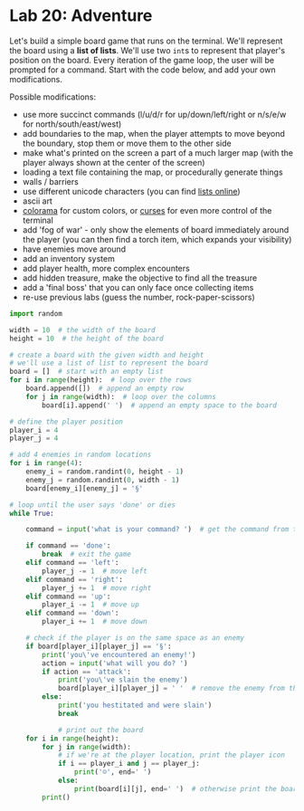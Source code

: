 
# Lab 20: Adventure

Let's build a simple board game that runs on the terminal. We'll represent the board using a **list of lists**. We'll use two `int`s to represent that player's position on the board. Every iteration of the game loop, the user will be prompted for a command. Start with the code below, and add your own modifications.

Possible modifications:
- use more succinct commands (l/u/d/r for up/down/left/right or n/s/e/w for north/south/east/west)
- add boundaries to the map, when the player attempts to move beyond the boundary, stop them or move them to the other side
- make what's printed on the screen a part of a much larger map (with the player always shown at the center of the screen)
- loading a text file containing the map, or procedurally generate things
- walls / barriers
- use different unicode characters (you can find [lists online](https://www.google.com/search?q=cool+unicode+characters&rlz=1C1CHBF_enUS773US773&oq=cool+unicode+chara&aqs=chrome.0.0j69i57j0l3.90708j1j1&sourceid=chrome&ie=UTF-8))
- ascii art
- [colorama](https://pypi.python.org/pypi/colorama) for custom colors, or [curses](https://docs.python.org/3/howto/curses.html) for even more control of the terminal
- add 'fog of war' - only show the elements of board immediately around the player (you can then find a torch item, which expands your visibility)
- have enemies move around
- add an inventory system
- add player health, more complex encounters
- add hidden treasure, make the objective to find all the treasure
- add a 'final boss' that you can only face once collecting items
- re-use previous labs (guess the number, rock-paper-scissors)


```python
import random

width = 10  # the width of the board
height = 10  # the height of the board

# create a board with the given width and height
# we'll use a list of list to represent the board
board = []  # start with an empty list
for i in range(height):  # loop over the rows
    board.append([])  # append an empty row
    for j in range(width):  # loop over the columns
        board[i].append(' ')  # append an empty space to the board

# define the player position
player_i = 4
player_j = 4

# add 4 enemies in random locations
for i in range(4):
    enemy_i = random.randint(0, height - 1)
    enemy_j = random.randint(0, width - 1)
    board[enemy_i][enemy_j] = '§'

# loop until the user says 'done' or dies
while True:

    command = input('what is your command? ')  # get the command from the user

    if command == 'done':
        break  # exit the game
    elif command == 'left':
        player_j -= 1  # move left
    elif command == 'right':
        player_j += 1  # move right
    elif command == 'up':
        player_i -= 1  # move up
    elif command == 'down':
        player_i += 1  # move down

    # check if the player is on the same space as an enemy
    if board[player_i][player_j] == '§':
        print('you\'ve encountered an enemy!')
        action = input('what will you do? ')
        if action == 'attack':
            print('you\'ve slain the enemy')
            board[player_i][player_j] = ' '  # remove the enemy from the board
        else:
            print('you hestitated and were slain')
            break

            # print out the board
    for i in range(height):
        for j in range(width):
            # if we're at the player location, print the player icon
            if i == player_i and j == player_j:
                print('☺', end=' ')
            else:
                print(board[i][j], end=' ')  # otherwise print the board square
        print()

```
